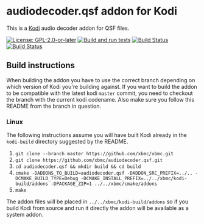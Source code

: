 # audiodecoder.qsf addon for Kodi

This is a [Kodi](https://kodi.tv) audio decoder addon for QSF files.

[![License: GPL-2.0-or-later](https://img.shields.io/badge/License-GPL%20v2+-blue.svg)](LICENSE.md)
[![Build and run tests](https://github.com/xbmc/audiodecoder.qsf/actions/workflows/build.yml/badge.svg?branch=Matrix)](https://github.com/xbmc/audiodecoder.qsf/actions/workflows/build.yml)
[![Build Status](https://dev.azure.com/teamkodi/binary-addons/_apis/build/status/xbmc.audiodecoder.qsf?branchName=Matrix)](https://dev.azure.com/teamkodi/binary-addons/_build/latest?definitionId=12&branchName=Matrix)
[![Build Status](https://jenkins.kodi.tv/view/Addons/job/xbmc/job/audiodecoder.qsf/job/Matrix/badge/icon)](https://jenkins.kodi.tv/blue/organizations/jenkins/xbmc%2Faudiodecoder.qsf/branches/)
<!--- [![Build Status](https://ci.appveyor.com/api/projects/status/github/xbmc/audiodecoder.qsf?branch=Matrix&svg=true)](https://ci.appveyor.com/project/xbmc/audiodecoder-qsf?branch=Matrix) -->

## Build instructions

When building the addon you have to use the correct branch depending on which version of Kodi you're building against. 
If you want to build the addon to be compatible with the latest kodi `master` commit, you need to checkout the branch with the current kodi codename.
Also make sure you follow this README from the branch in question.

### Linux

The following instructions assume you will have built Kodi already in the `kodi-build` directory 
suggested by the README.

1. `git clone --branch master https://github.com/xbmc/xbmc.git`
2. `git clone https://github.com/xbmc/audiodecoder.qsf.git`
3. `cd audiodecoder.qsf && mkdir build && cd build`
4. `cmake -DADDONS_TO_BUILD=audiodecoder.qsf -DADDON_SRC_PREFIX=../.. -DCMAKE_BUILD_TYPE=Debug -DCMAKE_INSTALL_PREFIX=../../xbmc/kodi-build/addons -DPACKAGE_ZIP=1 ../../xbmc/cmake/addons`
5. `make`

The addon files will be placed in `../../xbmc/kodi-build/addons` so if you build Kodi from source and run it directly 
the addon will be available as a system addon.
